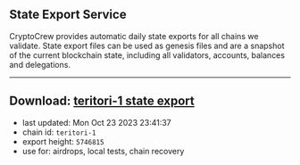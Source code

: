 ## State Export Service
CryptoCrew provides automatic daily state exports for all chains we validate. State export files can be used as genesis files and are a snapshot of the current blockchain state, including all validators, accounts, balances and delegations.

---
**Download: [teritori-1 state export](https://dl.ccvalidators.com/SERVICE/teritori/teritori-1_export_5746815.json)**
---

- last updated: Mon Oct 23 2023 23:41:37
- chain id: `teritori-1`
- export height: `5746815`
- use for: airdrops, local tests, chain recovery
